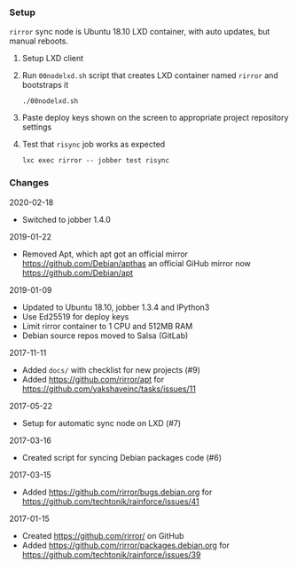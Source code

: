 ### Setup

`rirror` sync node is Ubuntu 18.10 LXD container, with
auto updates, but manual reboots.

1. Setup LXD client
2. Run `00nodelxd.sh` script that creates LXD container
   named `rirror` and bootstraps it

       ./00nodelxd.sh

3. Paste deploy keys shown on the screen to appropriate
   project repository settings

4. Test that `risync` job works as expected

       lxc exec rirror -- jobber test risync


### Changes

2020-02-18

- Switched to jobber 1.4.0

2019-01-22

- Removed Apt, which apt got an official mirror https://github.com/Debian/apthas an official GiHub mirror now
  https://github.com/Debian/apt

2019-01-09

- Updated to Ubuntu 18.10, jobber 1.3.4 and IPython3
- Use Ed25519 for deploy keys
- Limit rirror container to 1 CPU and 512MB RAM
- Debian source repos moved to Salsa (GitLab)

2017-11-11

- Added `docs/` with checklist for new projects (#9)
- Added https://github.com/rirror/apt for
  https://github.com/yakshaveinc/tasks/issues/11

2017-05-22

- Setup for automatic sync node on LXD (#7)

2017-03-16

- Created script for syncing Debian packages code (#6)

2017-03-15

- Added https://github.com/rirror/bugs.debian.org for
  https://github.com/techtonik/rainforce/issues/41

2017-01-15

- Created https://github.com/rirror/ on GitHub
- Added https://github.com/rirror/packages.debian.org for
  https://github.com/techtonik/rainforce/issues/39
